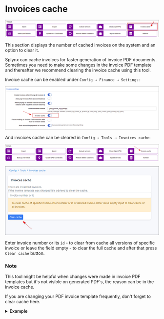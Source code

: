 Invoices cache
====

![icon](icon.png)

 This section displays the number of cached invoices on the system and an option to clear it.

Splynx can cache invoices for faster generation of invoice PDF documents. Sometimes you need to make some changes in the invoice PDF template and thereafter we recommend clearing the invoice cache using this tool.

Invoice cache can be enabled under `Config → Finance → Settings`:

![config](config_finance.png)

And invoices cache can be cleared in `Config → Tools → Invoices cache`:

![cache](invoice_cache.png)

![cache](cache.png)

Enter invoice number or its `id` - to clear from cache all versions of specific invoice or leave the field empty - to clear the full cache and after that press `Clear cache` button.

### Note
This tool might be helpful when changes were made in invoice PDF templates but it's not visible on generated PDF's, the reason can be in the invoice cache.

If you are changing your PDF invoice template frequently, don't forget to clear cache here.

<details>
<summary><b>Example</b></summary>
<p markdown="1">

In Splynx, the `Invoice cache` option  is enabled and the default invoice [template](configuration/system/company_information/company_information.md) `Invoice A4 Classic` is used. The default template was changed and you want to apply these changes only to one invoice.
To perform this action enter the invoice number e.g. 202101000845 in the field under `Config → Tools → Invoices cache` and press `Clear cache`. After that try to view the invoice as PDF to double check the result.

</p>
</details>
